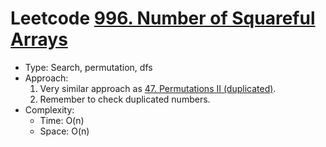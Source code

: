# Leetcode [996. Number of Squareful Arrays](https://leetcode.com/problems/number-of-squareful-arrays/)
- Type: Search, permutation, dfs
- Approach:
	1. Very similar approach as [47. Permutations II (duplicated)](https://leetcode.com/problems/permutations-ii/).
	2. Remember to check duplicated numbers.
- Complexity:
	- Time: O(n)
	- Space: O(n)